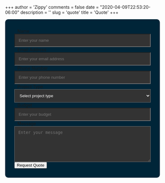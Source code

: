 +++
author = 'Zippy'
comments = false
date = "2020-04-09T22:53:20-06:00"
description = ''
slug = 'quote'
title = 'Quote'
+++

<!DOCTYPE HTML>
<body>
<form name="quote-request" class="quote-request-form" action="/thank-you/" method="POST" data-netlify="true">
    <input type="hidden" name="form-name" value="quote-request" />
    <div class="form-group">
        <label class="form-label" for="Name"><i class="fas fa-user"></i>Name</label>
        <input id="quote-request-name" name="Name" type="text" placeholder="Enter your name" class="form-input" required="" autocomplete="off">
    </div>
    <div class="form-group">
        <label class="form-label" for="Email"><i class="fas fa-envelope"></i>Email Address</label>
        <input id="quote-request-email" name="Email" type="email" placeholder="Enter your email address" class="form-input" required="" autocomplete="off">
    </div>
    <div class="form-group">
        <label class="form-label" for="Phone"><i class="fas fa-phone"></i>Phone Number</label>
        <input id="quote-request-phone" name="Phone" type="text" placeholder="Enter your phone number" class="form-input" required="" autocomplete="off">
    </div>
    <div class="form-group">
        <label class="form-label" for="ProjectType"><i class="fas fa-clipboard"></i>Project Type</label>
        <select id="quote-request-project-type" name="ProjectType" class="form-input" required="">
            <option value="" disabled="" selected="">Select project type</option>
            <option value="Digital Nomad">Digital Nomad</option>
            <option value="Hugo Websites">Hugo Websites</option>
            <option value="Cloud">Cloud</option>
            <option value="Consulting">Consulting</option>
            <option value="Other">Other</option>
        </select>
    </div>
    <div class="form-group">
    <label class="form-label" for="Budget"><i class="fas fa-money-bill-wave"></i>Budget</label>
    <input id="quote-request-budget" name="Budget" type="text" placeholder="Enter your budget" class="form-input" required="" autocomplete="off" oninput="if(!this.value.startsWith('$')){this.value = '$' + this.value}">
    <span class="error">Please enter a valid number.</span>
</div>
<div class="form-group">
        <label class="form-label" for="Message"><i class="fas fa-pencil-alt"></i>Message</label>
        <textarea class="form-input" id="quote-request-message" name="Message" placeholder="Enter your message" rows="6"></textarea>
    </div>
    <div class="form-group">
        <button type="submit" value="Submit" id="Form-submit" class="btn-submit"><i class="fas fa-paper-plane"></i>Request Quote</button>
    </div>
</form>

<script>
document.addEventListener('DOMContentLoaded', function() {
  const budgetField = document.getElementById('quote-request-budget');
  const errorSpan = document.querySelector('.error');

  budgetField.addEventListener('input', function() {
    let budgetValue = budgetField.value.trim().replace('$', '').replace(',', '');
    if (!isNaN(budgetValue) || budgetValue === '') {
      budgetField.value = '$' + parseFloat(budgetValue).toLocaleString();
      errorSpan.classList.remove('show');
    } else {
      errorSpan.classList.add('show');
    }
  });

budgetField.addEventListener('keydown', function(event) {
  if (event.key === 'Backspace' || event.key === 'Delete') {
    let budgetValue = budgetField.value.replace('$', '');
    if (!isNaN(budgetValue)) {
      budgetField.value = '$' + parseFloat(budgetValue).toLocaleString();
      errorSpan.classList.remove('show');
    } else {
      budgetField.value = '';
    }
  }
});


  const form = document.querySelector('.quote-request-form');
  form.addEventListener('submit', function(e) {
    const budgetValue = budgetField.value.trim().replace('$', '').replace(',', '');
    if (!isNaN(budgetValue)) {
      budgetField.value = budgetValue;
      budgetField.dispatchEvent(new Event('input'));
    } else {
      errorSpan.classList.add('show');
      e.preventDefault();
    }
  });
});


  </script>

</body>
 <style>
        .quote-request-form {
            background-color: #002538;
            border: none;
            padding: 30px;
            border-radius: 10px;
        }

        .form-label {
            display: flex;
            align-items: center;
            margin-bottom: 10px;
            font-size: 18px;
            font-weight: 600;
            color: #fff;
        }

        .form-label i {
            font-size: 20px;
            margin-right: 10px;
        }

        .form-input {
            display: block;
            width: 100%;
            padding: 12px;
            background-color: #333;
            color: #fff;
        }

        .error {
            display: none;
            color: red;
            font-size: 14px;
            margin-top: 5px;
        }

        .error.show {
            display: block;
        }
    </style>
